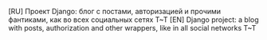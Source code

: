 [RU] Проект Django: блог с постами, авторизацией и прочими фантиками, как во всех социальных сетях T\~T
[EN] Django project: a blog with posts, authorization and other wrappers, like in all social networks T\~T
